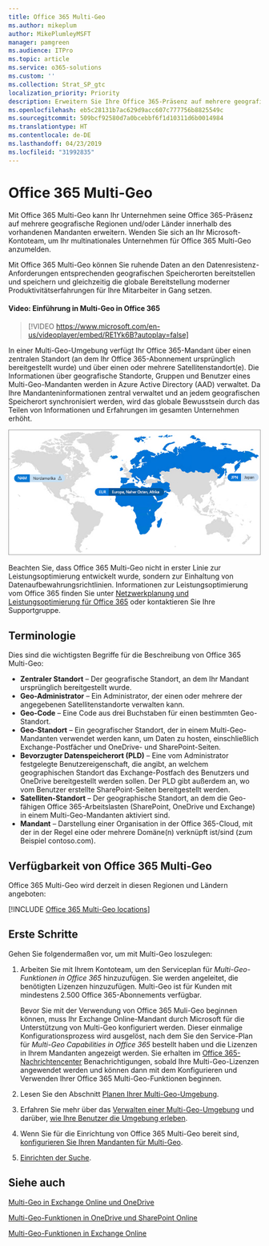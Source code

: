 ```yaml
---
title: Office 365 Multi-Geo
ms.author: mikeplum
author: MikePlumleyMSFT
manager: pamgreen
ms.audience: ITPro
ms.topic: article
ms.service: o365-solutions
ms.custom: ''
ms.collection: Strat_SP_gtc
localization_priority: Priority
description: Erweitern Sie Ihre Office 365-Präsenz auf mehrere geografische Regionen mit Office 365 Multi-Geo.
ms.openlocfilehash: eb5c28131b7ac629d9acc607c777756b8825549c
ms.sourcegitcommit: 509bcf92580d7a0bcebbf6f1d10311d6b0014984
ms.translationtype: HT
ms.contentlocale: de-DE
ms.lasthandoff: 04/23/2019
ms.locfileid: "31992835"
---
```

# <a name="office-365-multi-geo"></a>Office 365 Multi-Geo

Mit Office 365 Multi-Geo kann Ihr Unternehmen seine Office 365-Präsenz auf mehrere geografische Regionen und/oder Länder innerhalb des vorhandenen Mandanten erweitern. Wenden Sie sich an Ihr Microsoft-Kontoteam, um Ihr multinationales Unternehmen für Office 365 Multi-Geo anzumelden.
  
Mit Office 365 Multi-Geo können Sie ruhende Daten an den Datenresistenz-Anforderungen entsprechenden geografischen Speicherorten bereitstellen und speichern und gleichzeitig die globale Bereitstellung moderner Produktivitätserfahrungen für Ihre Mitarbeiter in Gang setzen.

#### <a name="video-introducing-office-365-multi-geo"></a>Video: Einführung in Multi-Geo in Office 365

> [!VIDEO https://www.microsoft.com/en-us/videoplayer/embed/RE1Yk6B?autoplay=false]

In einer Multi-Geo-Umgebung verfügt Ihr Office 365-Mandant über einen zentralen Standort (an dem Ihr Office 365-Abonnement ursprünglich bereitgestellt wurde) und über einen oder mehrere Satellitenstandort(e). Die Informationen über geografische Standorte, Gruppen und Benutzer eines Multi-Geo-Mandanten werden in Azure Active Directory (AAD) verwaltet. Da Ihre Mandanteninformationen zentral verwaltet und an jedem geografischen Speicherort synchronisiert werden, wird das globale Bewusstsein durch das Teilen von Informationen und Erfahrungen im gesamten Unternehmen erhöht.

![Screenshot der Multi-Geo-Zuordnung aus der SharePoint-Admin Center](media/multi-geo-world-map.png)

Beachten Sie, dass Office 365 Multi-Geo nicht in erster Linie zur Leistungsoptimierung entwickelt wurde, sondern zur Einhaltung von Datenaufbewahrungsrichtlinien. Informationen zur Leistungsoptimierung vom Office 365 finden Sie unter [Netzwerkplanung und Leistungsoptimierung für Office 365](https://support.office.com/article/e5f1228c-da3c-4654-bf16-d163daee8848) oder kontaktieren Sie Ihre Supportgruppe.

## <a name="terminology"></a>Terminologie

Dies sind die wichtigsten Begriffe für die Beschreibung von Office 365 Multi-Geo:

- **Zentraler Standort** – Der geografische Standort, an dem Ihr Mandant ursprünglich bereitgestellt wurde.
- **Geo-Administrator** – Ein Administrator, der einen oder mehrere der angegebenen Satellitenstandorte verwalten kann.
- **Geo-Code** – Eine Code aus drei Buchstaben für einen bestimmten Geo-Standort.
- **Geo-Standort** – Ein geografischer Standort, der in einem Multi-Geo-Mandanten verwendet werden kann, um Daten zu hosten, einschließlich Exchange-Postfächer und OneDrive- und SharePoint-Seiten.
- **Bevorzugter Datenspeicherort (PLD)** – Eine vom Administrator festgelegte Benutzereigenschaft, die angibt, an welchem geographischen Standort das Exchange-Postfach des Benutzers und OneDrive bereitgestellt werden sollen. Der PLD gibt außerdem an, wo vom Benutzer erstellte SharePoint-Seiten bereitgestellt werden.
- **Satelliten-Standort** – Der geographische Standort, an dem die Geo-fähigen Office 365-Arbeitslasten (SharePoint, OneDrive und Exchange) in einem Multi-Geo-Mandanten aktiviert sind.
- **Mandant** – Darstellung einer Organisation in der Office 365-Cloud, mit der in der Regel eine oder mehrere Domäne(n) verknüpft ist/sind (zum Beispiel contoso.com).

## <a name="office-365-multi-geo-availability"></a>Verfügbarkeit von Office 365 Multi-Geo

Office 365 Multi-Geo wird derzeit in diesen Regionen und Ländern angeboten:

[!INCLUDE [Office 365 Multi-Geo locations](includes/office-365-multi-geo-locations.md)]

## <a name="getting-started"></a>Erste Schritte

Gehen Sie folgendermaßen vor, um mit Multi-Geo loszulegen:

1. Arbeiten Sie mit Ihrem Kontoteam, um den Serviceplan für _Multi-Geo-Funktionen in Office 365_ hinzuzufügen. Sie werden angeleitet, die benötigten Lizenzen hinzuzufügen. Multi-Geo ist für Kunden mit mindestens 2.500 Office 365-Abonnements verfügbar.

   Bevor Sie mit der Verwendung von Office 365 Muli-Geo beginnen können, muss Ihr Exchange Online-Mandant durch Microsoft für die Unterstützung von Multi-Geo konfiguriert werden. Dieser einmalige Konfigurationsprozess wird ausgelöst, nach dem Sie den Service-Plan für *Multi-Geo Capabilities in Office 365* bestellt haben und die Lizenzen in Ihrem Mandanten angezeigt werden. Sie erhalten im [Office 365-Nachrichtencenter](https://support.office.com/article/38FB3333-BFCC-4340-A37B-DEDA509C2093) Benachrichtigungen, sobald Ihre Multi-Geo-Lizenzen angewendet werden und können dann mit dem Konfigurieren und Verwenden Ihrer Office 365 Multi-Geo-Funktionen beginnen.

2. Lesen Sie den Abschnitt [Planen Ihrer Multi-Geo-Umgebung](plan-for-multi-geo.md).

3. Erfahren Sie mehr über das [Verwalten einer Multi-Geo-Umgebung](administering-a-multi-geo-environment.md) und darüber, [wie Ihre Benutzer die Umgebung erleben](multi-geo-user-experience.md).

4. Wenn Sie für die Einrichtung von Office 365 Multi-Geo bereit sind, [konfigurieren Sie Ihren Mandanten für Multi-Geo](multi-geo-tenant-configuration.md).

5. [Einrichten der Suche](configure-search-for-multi-geo.md).

## <a name="see-also"></a>Siehe auch

[Multi-Geo in Exchange Online und OneDrive](https://Aka.ms/GoMultiGeo)

[Multi-Geo-Funktionen in OneDrive und SharePoint Online](https://docs.microsoft.com/office365/enterprise/multi-geo-capabilities-in-onedrive-and-sharepoint-online-in-office-365)

[Multi-Geo-Funktionen in Exchange Online](https://docs.microsoft.com/office365/enterprise/multi-geo-capabilities-in-exchange-online)
